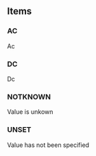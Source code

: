 

<!-- end of short definition -->
## Items

### AC
Ac

### DC
Dc

### NOTKNOWN
Value is unkown

### UNSET
Value has not been specified
